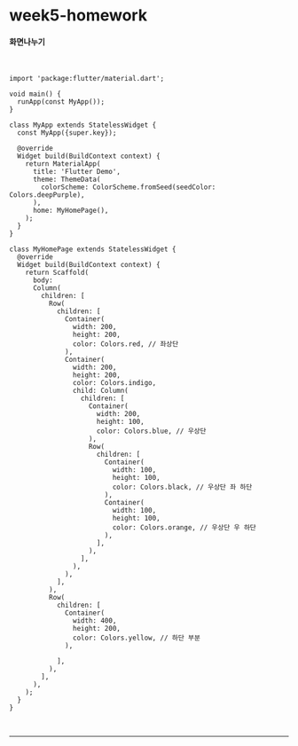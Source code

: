 # week5-homework
  #### 화면나누기
<pre>

  <code>
import 'package:flutter/material.dart';

void main() {
  runApp(const MyApp());
}

class MyApp extends StatelessWidget {
  const MyApp({super.key});

  @override
  Widget build(BuildContext context) {
    return MaterialApp(
      title: 'Flutter Demo',
      theme: ThemeData(
        colorScheme: ColorScheme.fromSeed(seedColor: Colors.deepPurple),
      ),
      home: MyHomePage(),
    );
  }
}

class MyHomePage extends StatelessWidget {
  @override
  Widget build(BuildContext context) {
    return Scaffold(
      body: 
      Column(
        children: [
          Row(
            children: [
              Container(
                width: 200,
                height: 200,
                color: Colors.red, // 좌상단
              ),
              Container(
                width: 200,
                height: 200,
                color: Colors.indigo,
                child: Column(
                  children: [
                    Container(
                      width: 200,
                      height: 100,
                      color: Colors.blue, // 우상단 
                    ),
                    Row(
                      children: [
                        Container(
                          width: 100,
                          height: 100,
                          color: Colors.black, // 우상단 좌 하단
                        ),
                        Container(
                          width: 100,
                          height: 100,
                          color: Colors.orange, // 우상단 우 하단
                        ),
                      ],
                    ),
                  ],
                ),
              ),
            ],
          ),
          Row(
            children: [
              Container(
                width: 400,
                height: 200,
                color: Colors.yellow, // 하단 부분
              ),

            ],
          ),
        ],
      ),
    );
  }
}
  </code>
  <hr>
</hr>
</pre>
